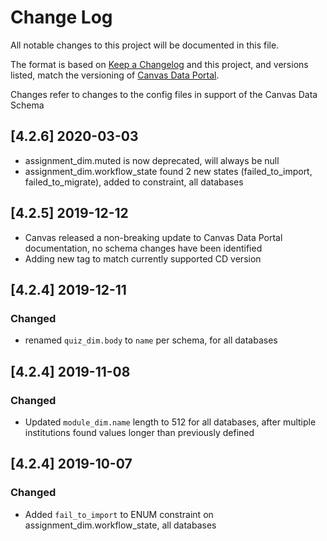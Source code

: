 # Change Log
All notable changes to this project will be documented in this file.

The format is based on [Keep a Changelog](http://keepachangelog.com/)
and this project, and versions listed, match the versioning of [Canvas Data Portal](https://portal.inshosteddata.com/docs).

Changes refer to changes to the config files in support of the Canvas Data Schema

## [4.2.6] 2020-03-03
- assignment_dim.muted is now deprecated, will always be null
- assignment_dim.workflow_state found 2 new states (failed_to_import, failed_to_migrate), added to constraint, all databases

## [4.2.5] 2019-12-12
- Canvas released a non-breaking update to Canvas Data Portal documentation, no schema changes have been identified
- Adding new tag to match currently supported CD version

## [4.2.4] 2019-12-11
### Changed
- renamed `quiz_dim.body` to `name` per schema, for all databases

## [4.2.4] 2019-11-08
### Changed
- Updated `module_dim.name` length to 512 for all databases, after multiple institutions found values longer than previously defined

## [4.2.4] 2019-10-07
### Changed
- Added `fail_to_import` to ENUM constraint on assignment_dim.workflow_state, all databases
